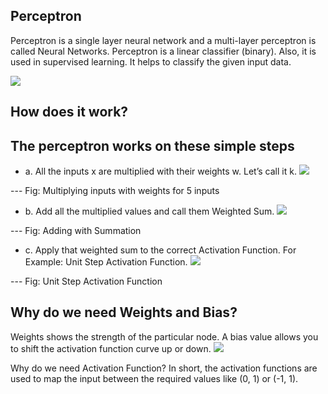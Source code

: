 Perceptron
---
Perceptron is a single layer neural network and a multi-layer perceptron is called Neural Networks.
Perceptron is a linear classifier (binary). Also, it is used in supervised learning. It helps to classify the given input data. 

![](https://github.com/DASHANANT/Deep-Learning-Basics-Python-files/blob/main/Perceptron/1_eEKb2RxREV6-MtLz2DNWFQ.gif)

How does it work?
------------
The perceptron works on these simple steps
-----------------------

- a. All the inputs x are multiplied with their weights w. Let’s call it k.
![](https://github.com/DASHANANT/Deep-Learning-Basics-Python-files/blob/main/Perceptron/1__Zy1C83cnmYUdETCeQrOgA.png)

--- Fig: Multiplying inputs with weights for 5 inputs


- b. Add all the multiplied values and call them Weighted Sum.
![](https://github.com/DASHANANT/Deep-Learning-Basics-Python-files/blob/main/Perceptron/1_xFd9VQnUM1H0kiCENsoYxg.gif)

--- Fig: Adding with Summation


- c. Apply that weighted sum to the correct Activation Function.
For Example: Unit Step Activation Function.
![](https://github.com/DASHANANT/Deep-Learning-Basics-Python-files/blob/main/Perceptron/1_0iOzeMS3s-3LTU9hYH9ryg.png)

--- Fig: Unit Step Activation Function



Why do we need Weights and Bias?
----
Weights shows the strength of the particular node.
A bias value allows you to shift the activation function curve up or down.
![](https://github.com/DASHANANT/Deep-Learning-Basics-Python-files/blob/main/Perceptron/1_n6sJ4yZQzwKL9wnF5wnVNg.png)

Why do we need Activation Function?
In short, the activation functions are used to map the input between the required values like (0, 1) or (-1, 1).
